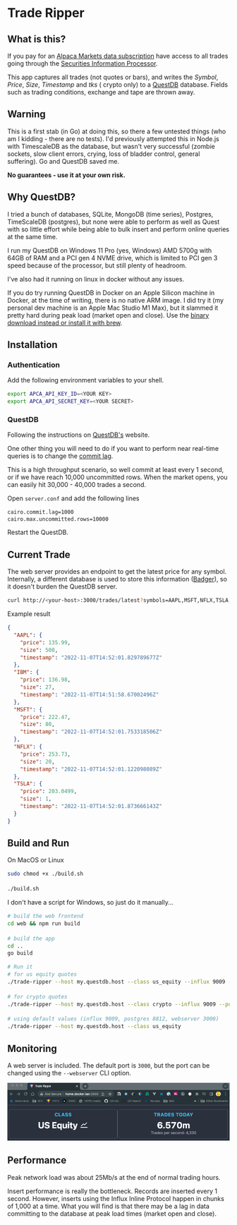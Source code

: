 # Trade Ripper

## What is this?

If you pay for
an [Alpaca Markets data subscription](https://alpaca.markets/docs/api-references/market-data-api/stock-pricing-data/realtime/)
have access to all trades going through
the [Securities Information Processor](https://polygon.io/blog/understanding-the-sips/).

This app captures all trades (not quotes or bars), and writes the *Symbol*, *Price*, *Size*, *Timestamp* and *tks* (
crypto only) to
a [QuestDB](https://questdb.io/docs/) database. Fields such as trading conditions, exchange and tape are thrown away.

## Warning

This is a first stab (in Go) at doing this, so there a few untested things (who am I kidding - there are no tests). I'd
previously attempted this in Node.js with TimescaleDB as the database, but wasn't very successful (zombie sockets, slow
client errors, crying, loss of bladder control, general suffering). Go and QuestDB saved me.

**No guarantees - use it at your own risk.**

## Why QuestDB?

I tried a bunch of databases, SQLite, MongoDB (time series), Postgres, TimeScaleDB (postgres), but none were able to
perform as well as Quest with so little effort while being able to bulk insert and perform online queries at the same
time.

I run my QuestDB on Windows 11 Pro (yes, Windows) AMD 5700g with 64GB of RAM and a PCI gen 4 NVME drive, which is
limited to PCI gen 3 speed because of the processor, but still plenty of headroom.

I've also had it running on linux in docker without any issues.

If you do try running QuestDB in Docker on an Apple Silicon machine in Docker, at the time of writing, there is no
native ARM image. I did try it (my personal dev machine is an Apple Mac Studio M1 Max), but it slammed it pretty hard
during peak load (market open and close). Use
the [binary download instead or install it with brew](https://questdb.io/docs/get-started/homebrew).

## Installation

### Authentication

Add the following environment variables to your shell.

```bash
export APCA_API_KEY_ID=<YOUR KEY>
export APCA_API_SECRET_KEY=<YOUR SECRET>
```

### QuestDB

Following the instructions on [QuestDB's](https://questdb.io/docs/get-started/binaries/) website.

One other thing you will need to do if you want to perform near real-time queries is to change
the [commit lag](https://questdb.io/docs/guides/out-of-order-commit-lag/).

This is a high throughput scenario, so well commit at least every 1 second, or if we have reach 10,000 uncommitted rows.
When the market opens, you can easily hit 30,000 - 40,000 trades a second.

Open `server.conf` and add the following lines

```
cairo.commit.lag=1000
cairo.max.uncommitted.rows=10000
```

Restart the QuestDB.

## Current Trade

The web server provides an endpoint to get the latest price for any symbol. Internally, a different database is used to
store this information ([Badger](https://github.com/dgraph-io/badger)), so it doesn't burden the QuestDB server.

```bash
curl http://<your-host>:3000/trades/latest?symbols=AAPL,MSFT,NFLX,TSLA,IBM -H "Accept: application/json"
```

Example result

```json
{
  "AAPL": {
    "price": 135.99,
    "size": 500,
    "timestamp": "2022-11-07T14:52:01.829789677Z"
  },
  "IBM": {
    "price": 136.98,
    "size": 27,
    "timestamp": "2022-11-07T14:51:58.67002496Z"
  },
  "MSFT": {
    "price": 222.47,
    "size": 80,
    "timestamp": "2022-11-07T14:52:01.753318506Z"
  },
  "NFLX": {
    "price": 253.73,
    "size": 20,
    "timestamp": "2022-11-07T14:52:01.122098089Z"
  },
  "TSLA": {
    "price": 203.0499,
    "size": 1,
    "timestamp": "2022-11-07T14:52:01.873666143Z"
  }
}
```

## Build and Run

On MacOS or Linux
```bash
sudo chmod +x ./build.sh

./build.sh
```

I don't have a script for Windows, so just do it manually...

```bash
# build the web frontend
cd web && npm run build

# build the app
cd ..
go build
```

```bash
# Run it
# for us equity quotes
./trade-ripper --host my.questdb.host --class us_equity --influx 9009 --postgres 8812 --webserver 3000 

# for crypto quotes
./trade-ripper --host my.questdb.host --class crypto --influx 9009 --postgres 8812 --webserver 3000

# using default values (influx 9009, postgres 8812, webserver 3000)
./trade-ripper --host my.questdb.host --class us_equity
```

## Monitoring

A web server is included. The default port is `3000`, but the port can be changed using the `--webserver` CLI option.

![web view](_docs/web_view.png)

## Performance

Peak network load was about 25Mb/s at the end of normal trading hours.

Insert performance is really the bottleneck. Records are inserted every 1 second. However, inserts using the Influx
Inline Protocol happen in chunks of 1,000 at a time. What you will find is that there may be a lag in data committing to
the database at peak load times (market open and close).


